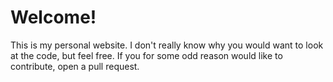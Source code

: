 # Welcome!
This is my personal website. I don't really know why you would want to look at the code, but feel free. If you for some odd reason would like to contribute, open a pull request.
